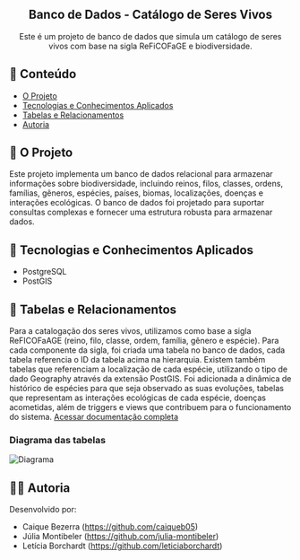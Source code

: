 <div align="center">
  <h2>Banco de Dados - Catálogo de Seres Vivos</h2>
   <div>
     Este é um projeto de banco de dados que simula um catálogo de seres vivos com base na sigla ReFiCOFaGE e biodiversidade.
    </div>
</div>

## 📌 Conteúdo

- [O Projeto](#-o-projeto)
- [Tecnologias e Conhecimentos Aplicados](#-tecnologias-e-conhecimentos-aplicados)
- [Tabelas e Relacionamentos](#-tabelas-e-relacionamentos)
- [Autoria](#-autoria)

## 📖 O Projeto

Este projeto implementa um banco de dados relacional para armazenar informações sobre biodiversidade, incluindo reinos, filos, classes, ordens, famílias, gêneros, espécies, países, biomas, localizações, doenças e interações ecológicas. O banco de dados foi projetado para suportar consultas complexas e fornecer uma estrutura robusta para armazenar dados.

## 🧠 Tecnologias e Conhecimentos Aplicados

- PostgreSQL
- PostGIS

## 🔗 Tabelas e Relacionamentos

Para a catalogação dos seres vivos, utilizamos como base a sigla ReFICOFaAGE (reino, filo, classe, ordem, família, gênero e espécie). Para cada componente da sigla, foi criada uma tabela no banco de dados, cada tabela referencia o ID da tabela acima na hierarquia. 
Existem também tabelas que referenciam a localização de cada espécie, utilizando o tipo de dado Geography através da extensão PostGIS. Foi adicionada a dinâmica de histórico de espécies para que seja observado as suas evoluções, tabelas que representam as interações ecológicas de cada espécie, doenças acometidas, além de triggers e views que contribuem para o funcionamento do sistema.
[Acessar documentação completa](https://github.com/leticiaborchardt/DB-CatalogoSeresVivos/blob/main/Documenta%C3%A7%C3%A3o.pdf)

### Diagrama das tabelas
![Diagrama](https://i.ibb.co/DbhQH2C/bd-Seres-Vivos-drawio-1.png)

## ✍🏻 Autoria

Desenvolvido por:
- Caique Bezerra (https://github.com/caiqueb05)
- Júlia Montibeler (https://github.com/julia-montibeler)
- Letícia Borchardt (https://github.com/leticiaborchardt)
